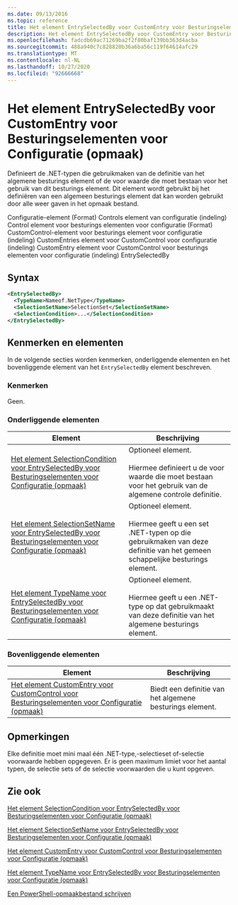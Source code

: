 ```yaml
---
ms.date: 09/13/2016
ms.topic: reference
title: Het element EntrySelectedBy voor CustomEntry voor Besturingselementen voor Configuratie (opmaak)
description: Het element EntrySelectedBy voor CustomEntry voor Besturingselementen voor Configuratie (opmaak)
ms.openlocfilehash: fadcdb69ac71269ba2f2f80baf139bb363d4acba
ms.sourcegitcommit: 488a940c7c828820b36a6ba56c119f64614afc29
ms.translationtype: MT
ms.contentlocale: nl-NL
ms.lasthandoff: 10/27/2020
ms.locfileid: "92666668"
---
```

# <a name="entryselectedby-element-for-customentry-for-controls-for-configuration-format"></a>Het element EntrySelectedBy voor CustomEntry voor Besturingselementen voor Configuratie (opmaak)

Definieert de .NET-typen die gebruikmaken van de definitie van het algemene besturings element of de voor waarde die moet bestaan voor het gebruik van dit besturings element. Dit element wordt gebruikt bij het definiëren van een algemeen besturings element dat kan worden gebruikt door alle weer gaven in het opmaak bestand.

Configuratie-element (Format) Controls element van configuratie (indeling) Control element voor besturings elementen voor configuratie (Format) CustomControl-element voor besturings element voor configuratie (indeling) CustomEntries element voor CustomControl voor configuratie (indeling) CustomEntry element voor CustomControl voor besturings elementen voor configuratie (indeling) EntrySelectedBy

## <a name="syntax"></a>Syntax

```xml
<EntrySelectedBy>
  <TypeName>Nameof.NetType</TypeName>
  <SelectionSetName>SelectionSet</SelectionSetName>
  <SelectionCondition>...</SelectionCondition>
</EntrySelectedBy>
```

## <a name="attributes-and-elements"></a>Kenmerken en elementen

In de volgende secties worden kenmerken, onderliggende elementen en het bovenliggende element van het `EntrySelectedBy` element beschreven.

### <a name="attributes"></a>Kenmerken

Geen.

### <a name="child-elements"></a>Onderliggende elementen

|Element|Beschrijving|
|-------------|-----------------|
|[Het element SelectionCondition voor EntrySelectedBy voor Besturingselementen voor Configuratie (opmaak)](./selectioncondition-element-for-entryselectedby-for-controls-for-configuration-format.md)|Optioneel element.<br /><br /> Hiermee definieert u de voor waarde die moet bestaan voor het gebruik van de algemene controle definitie.|
|[Het element SelectionSetName voor EntrySelectedBy voor Besturingselementen voor Configuratie (opmaak)](./selectionsetname-element-for-selectioncondition-for-controls-for-configuration-format.md)|Optioneel element.<br /><br /> Hiermee geeft u een set .NET-typen op die gebruikmaken van deze definitie van het gemeen schappelijke besturings element.|
|[Het element TypeName voor EntrySelectedBy voor Besturingselementen voor Configuratie (opmaak)](./typename-element-for-entryselectedby-for-controls-for-configuration-format.md)|Optioneel element.<br /><br /> Hiermee geeft u een .NET-type op dat gebruikmaakt van deze definitie van het algemene besturings element.|

### <a name="parent-elements"></a>Bovenliggende elementen

|Element|Beschrijving|
|-------------|-----------------|
|[Het element CustomEntry voor CustomControl voor Besturingselementen voor Configuratie (opmaak)](./customentry-element-for-customcontrol-for-controls-for-configuration-format.md)|Biedt een definitie van het algemene besturings element.|

## <a name="remarks"></a>Opmerkingen

Elke definitie moet mini maal één .NET-type,-selectieset of-selectie voorwaarde hebben opgegeven. Er is geen maximum limiet voor het aantal typen, de selectie sets of de selectie voorwaarden die u kunt opgeven.

## <a name="see-also"></a>Zie ook

[Het element SelectionCondition voor EntrySelectedBy voor Besturingselementen voor Configuratie (opmaak)](./selectioncondition-element-for-entryselectedby-for-controls-for-configuration-format.md)

[Het element SelectionSetName voor EntrySelectedBy voor Besturingselementen voor Configuratie (opmaak)](./selectionsetname-element-for-selectioncondition-for-controls-for-configuration-format.md)

[Het element CustomEntry voor CustomControl voor Besturingselementen voor Configuratie (opmaak)](./customentry-element-for-customcontrol-for-controls-for-configuration-format.md)

[Het element TypeName voor EntrySelectedBy voor Besturingselementen voor Configuratie (opmaak)](./typename-element-for-selectioncondition-for-controls-for-configuration-format.md)

[Een PowerShell-opmaakbestand schrijven](./writing-a-powershell-formatting-file.md)
